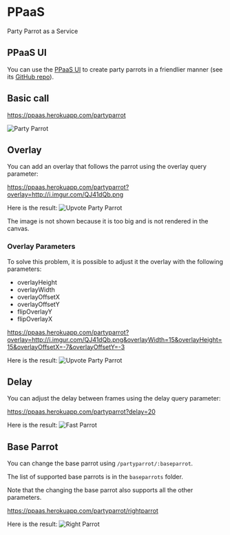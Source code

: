 # PPaaS
Party Parrot as a Service

## PPaaS UI
You can use the [PPaaS UI](https://parrotify.github.io/) to create party parrots in a friendlier manner (see its [GitHub repo](https://github.com/parrotify/parrotify.github.io)).

## Basic call

https://ppaas.herokuapp.com/partyparrot

![Party Parrot](https://ppaas.herokuapp.com/partyparrot "Party Parrot")

## Overlay

You can add an overlay that follows the parrot using the overlay query parameter:

https://ppaas.herokuapp.com/partyparrot?overlay=http://i.imgur.com/QJ41dQb.png

Here is the result: ![Upvote Party Parrot](https://ppaas.herokuapp.com/partyparrot?overlay=http://i.imgur.com/QJ41dQb.png "Upvote Party Parrot")

The image is not shown because it is too big and is not rendered in the canvas.

### Overlay Parameters

To solve this problem, it is possible to adjust it the overlay with the following parameters:

* overlayHeight
* overlayWidth
* overlayOffsetX
* overlayOffsetY
* flipOverlayY
* flipOverlayX

https://ppaas.herokuapp.com/partyparrot?overlay=http://i.imgur.com/QJ41dQb.png&overlayWidth=15&overlayHeight=15&overlayOffsetX=-7&overlayOffsetY=-3

Here is the result: ![Upvote Party Parrot](https://ppaas.herokuapp.com/partyparrot?overlay=http://i.imgur.com/QJ41dQb.png&overlayWidth=15&overlayHeight=15&overlayOffsetX=-7&overlayOffsetY=-3 "Upvote Party Parrot")

## Delay

You can adjust the delay between frames using the delay query parameter: 

https://ppaas.herokuapp.com/partyparrot?delay=20

Here is the result: ![Fast Parrot](https://ppaas.herokuapp.com/partyparrot?delay=20 "Fast Parrot")

## Base Parrot

You can change the base parrot using `/partyparrot/:baseparrot`. 

The list of supported base parrots is in the `baseparrots` folder.

Note that the changing the base parrot also supports all the other parameters.

https://ppaas.herokuapp.com/partyparrot/rightparrot

Here is the result: ![Right Parrot](https://ppaas.herokuapp.com/partyparrot/rightparrot "Right Parrot")
